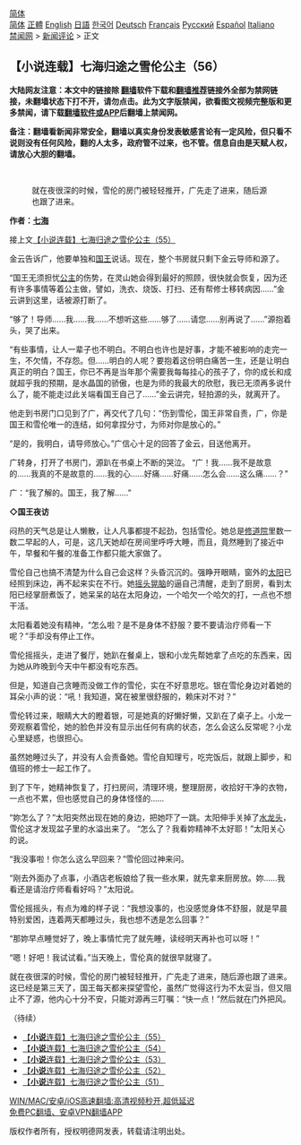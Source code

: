 <!-- 面包屑导航 --> <div class="breadcrumb"><!-- GTranslate: https://gtranslate.io/ -->  <div class="switcher notranslate">  <div class="selected">  <a href="#" onclick="return false;"> 简体</a>  </div>  <div class="option">  <a href="https://www.bannedbook.org" onclick="doGTranslate('zh-CN|zh-CN');jQuery('div.switcher div.selected a').html(jQuery(this).html());return false;" title="简体中文" class="nturl selected"> 简体</a>  <a href="https://www.bannedbook.org/zh-tw/" onclick="doGTranslate('zh-CN|zh-TW');jQuery('div.switcher div.selected a').html(jQuery(this).html());return false;" title="繁體中文" class="nturl"> 正體</a>  <a href="https://www.bannedbook.org/en/" onclick="doGTranslate('zh-CN|en');jQuery('div.switcher div.selected a').html(jQuery(this).html());return false;" title="English" class="nturl"> English</a>  <a href="https://www.bannedbook.org/ja/" onclick="doGTranslate('zh-CN|ja');jQuery('div.switcher div.selected a').html(jQuery(this).html());return false;" title="日本語" class="nturl"> 日語</a>  <a href="https://www.bannedbook.org/ko/" onclick="doGTranslate('zh-CN|ko');jQuery('div.switcher div.selected a').html(jQuery(this).html());return false;" title="한국어" class="nturl"> 한국어</a>  <a href="https://www.bannedbook.org/de/" onclick="doGTranslate('zh-CN|de');jQuery('div.switcher div.selected a').html(jQuery(this).html());return false;" title="Deutsch" class="nturl"> Deutsch</a>  <a href="https://www.bannedbook.org/fr/" onclick="doGTranslate('zh-CN|fr');jQuery('div.switcher div.selected a').html(jQuery(this).html());return false;" title="Français" class="nturl"> Français</a>  <a href="https://www.bannedbook.org/ru/" onclick="doGTranslate('zh-CN|ru');jQuery('div.switcher div.selected a').html(jQuery(this).html());return false;" title="Русский" class="nturl"> Русский</a>  <a href="https://www.bannedbook.org/es/" onclick="doGTranslate('zh-CN|es');jQuery('div.switcher div.selected a').html(jQuery(this).html());return false;" title="Español" class="nturl"> Español</a>  <a href="https://www.bannedbook.org/it/" onclick="doGTranslate('zh-CN|it');jQuery('div.switcher div.selected a').html(jQuery(this).html());return false;" title="Italiano" class="nturl"> Italiano</a>  </div>  </div>      <div class='breadcrumb-sub'><!-- Breadcrumb NavXT 6.3.0 --> <a href="https://www.bannedbook.org/" class="home">禁闻网</a> &gt; <a href="https://www.bannedbook.org/bnews/comments/" class="category">新闻评论</a> &gt; 正文</div></div><h2>【小说连载】七海归途之雪伦公主（56）</h2> <p class="notice"><b>大陆网友注意：本文中的链接除 <a href="https://github.com/bannedbook/fanqiang" >翻墙</a>软件下载和<a href="https://github.com/killgcd/justmysocks/blob/master/README.md">翻墙推荐</a>链接外全部为禁网链接，未翻墙状态下打不开，请勿点击。此为文字版禁闻，欲看图文视频完整版和更多禁闻，请下载<a href="https://github.com/bannedbook/fanqiang">翻墙软件或APP</a>后翻墙上禁闻网。</p><p>备注：翻墙看新闻非常安全，翻墙以真实身份发表敏感言论有一定风险，但只看不说则没有任何风险，翻的人太多，政府管不过来，也不管。信息自由是天赋人权，请放心大胆的翻墙。</b></p>  <div class="entry"> <br /> <figure><a href="https://i0.wp.com/upload-images-bucket-v64rleca837do.s3.eu-west-1.amazonaws.com/wp-content/uploads/2021/07/01145953/%E4%B8%83%E6%B5%B7%E6%AD%B8%E9%80%94%E4%B9%8B%E9%9B%AA%E5%80%AB%E5%85%AC%E4%B8%BB%EF%BC%88%E5%9C%96%E7%89%87%EF%BC%9A%E4%B8%83%E6%B5%B7%E6%8F%90%E4%BE%9B%EF%BC%89-5.jpg?fit=600%2C400&#038;ssl=1" data-caption="就在夜很深的时候，雪伦的房门被轻轻推开，广先走了进来，随后源也跟了进来。"></a><figcaption class="wp-caption-text">就在夜很深的时候，雪伦的房门被轻轻推开，广先走了进来，随后源也跟了进来。</figcaption></figure> <p><strong>作者：<a href="https://www.bannedbook.org/bnews/tag/%E4%B8%83%E6%B5%B7/" class="st_tag internal_tag" rel="tag" title="标签 七海 下的日志">七海</a></strong></p> <p>接上文<a href="https://mingdemedia.org/xiaoshuolianzaiqihaiguituzhixuelungongzhu55/">【小说连载】七海归途之雪伦公主（55）</a></p> <p>金云告诉广，他要单独和<a href="https://www.bannedbook.org/bnews/tag/%e5%9b%bd%e7%8e%8b/" class="st_tag internal_tag" rel="tag" title="标签 国王 下的日志">国王</a>说话。现在，整个书房就只剩下金云导师和源了。</p> <p>“国王无须担忧<a href="https://www.bannedbook.org/bnews/tag/%e5%85%ac%e4%b8%bb/" class="st_tag internal_tag" rel="tag" title="标签 公主 下的日志">公主</a>的伤势，在灵山她会得到最好的照顾，很快就会恢复，因为还有许多事情等着公主做，譬如，洗衣、烧饭、打扫、还有帮修士移转病因……”金云讲到这里，话被源打断了。</p> <p>“够了！导师……我……我……不想听这些……够了……请您……别再说了……”源抱着头，哭了出来。</p> <p>“有些事情，让人一辈子也不明白。不明白也许也是好事，才能不被影响的走完一生，不欠情，不存怨。但……明白的人呢？要抱着这份明白痛苦一生，还是让明白真正的明白？国王，你已不再是当年那个需要我每每挂心的孩子了，你的成长和成就超乎我的预期，是水晶国的骄傲，也是为师的我最大的欣慰，我已无须再多说什么了，能不能走过此关端看国王自己了……”金云讲完，轻拍源的头，就离开了。</p> <p>他走到书房门口见到了广，再交代了几句：“伤到雪伦，国王非常自责，广，你是国王和雪伦唯一的连结，如何拿捏分寸，为师对你是放心的。”</p>  <p>“是的，我明白，请导师放心。”广信心十足的回答了金云，目送他离开。</p> <p>广转身，打开了书房门，源趴在书桌上不断的哭泣。 “广！我……我不是故意的……我真的不是故意的……我的心……好痛……好痛……怎么会……这么痛……？”</p> <p>广：“我了解的。国王，我了解……”</p> <p><strong>◇国王夜访</strong></p> <p>闷热的天气总是让人懒散，让人凡事都提不起劲，包括雪伦。她总是<a href="https://www.bannedbook.org/bnews/tag/%E4%BF%AE%E9%81%93%E9%99%A2/" class="st_tag internal_tag" rel="tag" title="标签 修道院 下的日志">修道院</a>里数一数二早起的人，可是，这几天她却在房间里呼呼大睡，而且，竟然睡到了接近中午，早餐和午餐的准备工作都只能大家做了。</p> <p>雪伦自己也搞不清楚为什么自己会这样？头昏沉沉的。强睁开眼睛，窗外的<a href="https://www.bannedbook.org/bnews/tag/%e5%a4%aa%e9%98%b3/" class="st_tag internal_tag" rel="tag" title="标签 太阳 下的日志">太阳</a>已经照到床边，再不起来实在不行。她<a href="https://www.bannedbook.org/bnews/tag/%E6%91%87%E5%A4%B4%E6%99%83%E8%84%91/" class="st_tag internal_tag" rel="tag" title="标签 摇头晃脑 下的日志">摇头晃脑</a>的逼自己清醒，走到了厨房，看到太阳已经掌厨煮饭了，她呆呆的站在太阳身边，一个哈欠一个哈欠的打，一点也不想干活。</p> <p>太阳看着她没有精神，“怎么啦？是不是身体不舒服？要不要请治疗师看一下呢？”手却没有停止工作。</p>  <p>雪伦摇摇头，走进了餐厅，她趴在餐桌上，银和小龙先帮她拿了点吃的东西来，因为她从昨晚到今天中午都没有吃东西。</p> <p>但是，知道自己贪睡而没做工作的雪伦，实在不好意思吃。银在雪伦身边对着她的耳朵小声的说：“吼！我知道，窝在被里很舒服的，赖床对不对？”</p> <p>雪伦转过来，眼睛大大的瞪着银，可是她真的好懒好懒，又趴在了桌子上。小龙一旁观察着雪伦，她的脸色并没有显示出任何有病的状态，怎么会这么反常呢？小龙心里疑惑，也很担心。</p> <p>虽然她睡过头了，并没有人会责备她。雪伦自知理亏，吃完饭后，就跟上脚步，和值班的修士一起工作了。</p> <p>到了下午，她精神恢复了，打扫房间，清理环境，整理厨房，收拾好干净的衣物，一点也不累，但也感觉自己的身体怪怪的……</p> <p>“妳怎么了？”太阳突然出现在她的身边，把她吓了一跳。太阳伸手关掉了<a href="https://www.bannedbook.org/bnews/tag/%e6%b0%b4%e9%be%99%e5%a4%b4/" class="st_tag internal_tag" rel="tag" title="标签 水龙头 下的日志">水龙头</a>，雪伦这才发现盆子里的水溢出来了。 “怎么了？我看妳精神不太好耶！”太阳关心的说。</p> <p>“我没事啦！你怎么这么早回来？”雪伦回过神来问。</p>  <p>“刚去外面办了点事，小酒店老板娘给了我一些水果，就先拿来厨房放。妳……我看还是请治疗师看看好吗？”太阳说。</p> <p>雪伦摇摇头，有点为难的样子说：“我想没事的，也没感觉身体不舒服，就是早晨特别爱困，连着两天都睡过头，我也想不透是怎么回事？”</p> <p>“那妳早点睡觉好了，晚上事情忙完了就先睡，读经明天再补也可以呀！”</p> <p>“嗯！好吧！我试试看。”当天晚上，雪伦真的就很早就寝了。</p> <p>就在夜很深的时候，雪伦的房门被轻轻推开，广先走了进来，随后源也跟了进来。这已经是第三天了，国王每天都来探望雪伦，虽然广觉得这行为不太妥当，但又阻止不了源，他内心十分不安，只能对源再三叮嘱：“快一点！”然后就在门外把风。</p> <p>（待续）</p> <ul class='op-related-articles' title='相关阅读'> <li><a href='https://www.bannedbook.org/bnews/comments/20210804/1600130.html' target='_blank'>【<b>小说</b>连载】七海归途之雪伦公主（55）</a></li> <li><a href='https://www.bannedbook.org/bnews/comments/20210803/1599467.html' target='_blank'>【<b>小说</b>连载】七海归途之雪伦公主（54）</a></li> <li><a href='https://www.bannedbook.org/bnews/comments/20210802/1598818.html' target='_blank'>【<b>小说</b>连载】七海归途之雪伦公主（53）</a></li> <li><a href='https://www.bannedbook.org/bnews/comments/20210801/1598278.html' target='_blank'>【<b>小说</b>连载】七海归途之雪伦公主（52）</a></li> <li><a href='https://www.bannedbook.org/bnews/comments/20210731/1597718.html' target='_blank'>【<b>小说</b>连载】七海归途之雪伦公主（51）</a></li> </ul> <p class="texttj"> <a href="https://github.com/bannedbook/fanqiang/wiki/V2ray%E6%9C%BA%E5%9C%BA" target="_blank">WIN/MAC/安卓/iOS高速翻墙:高清视频秒开,超低延迟</a><br/> <a href="https://github.com/bannedbook/fanqiang/wiki/%E7%A6%81%E9%97%BB%E7%BD%91%E5%AE%89%E5%8D%93%E7%BF%BB%E5%A2%99%E6%96%B0%E9%97%BBAPP" target="_blank">免费PC翻墙、安卓VPN翻墙APP</a></p> <p>版权作者所有，授权明德网发表，转载请注明出处。</p><a name='sharetosocial'></a>  <div style="margin-bottom:5px;padding-bottom:5px;clear:both"> <div id="archive-pix-1" class="banner-ads"> <!-- AuctionX Display platform tag START --> <div id="26318x728x90x621x_ADSLOT2" clicktrack="%%CLICK_URL_ESC%%"></div> <!-- AuctionX Display platform tag END --> </div> <div id="archive-pix-2" class="banner-ads"> <!-- AuctionX Display platform tag START --> <div id="26315x300x250x621x_ADSLOT2" clicktrack="%%CLICK_URL_ESC%%"></div> <!-- AuctionX Display platform tag END --> </div> </div>  <div id="archive-pix-1" class="banner-ads"> <!-- AuctionX Display platform tag START --> <div id="26318x728x90x621x_ADSLOT3" clicktrack="%%CLICK_URL_ESC%%"></div> <!-- AuctionX Display platform tag END --> </div> </div><!--END ENTRY--> 